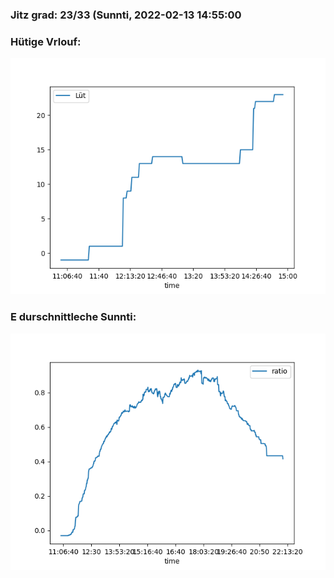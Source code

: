 ### Jitz grad: 23/33 (Sunnti, 2022-02-13 14:55:00

### Hütige Vrlouf:
![Graph](Today.png)

### E durschnittleche Sunnti:
![Graph](Sunnti.png)